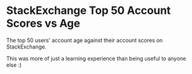 # StackExchange Top 50 Account Scores vs Age
The top 50 users' account age against their account scores on StackExchange.

This was more of just a learning experience than being useful to anyone else :)

